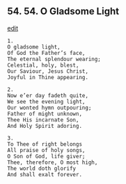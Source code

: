 
## 54.  54. O Gladsome Light
[edit](https://docs.google.com/document/d/1FyIkGPNh7LDXiS2BmgXryZkff4q5I5Sl/edit?mode=html)






    1.
    O gladsome light,
    Of God the Father’s face,
    The eternal splendour wearing;
    Celestial, holy, blest,
    Our Saviour, Jesus Christ,
    Joyful in Thine appearing.

    2.
    Now e’er day fadeth quite,
    We see the evening light,
    Our wonted hymn outpouring;
    Father of might unknown,
    Thee His incarnate Son,
    And Holy Spirit adoring.

    3.
    To Thee of right belongs
    All praise of holy songs,
    O Son of God, life giver;
    Thee, therefore, O most high,
    The world doth glorify
    And shall exalt forever.
